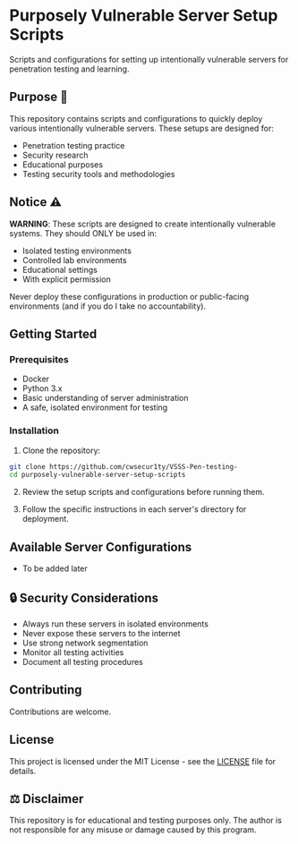 # Purposely Vulnerable Server Setup Scripts

Scripts and configurations for setting up intentionally vulnerable servers for penetration testing and learning.

## Purpose 🎯

This repository contains scripts and configurations to quickly deploy various intentionally vulnerable servers. These setups are designed for:
- Penetration testing practice
- Security research
- Educational purposes
- Testing security tools and methodologies

## Notice ⚠️
**WARNING**: These scripts are designed to create intentionally vulnerable systems. They should ONLY be used in:
- Isolated testing environments
- Controlled lab environments
- Educational settings
- With explicit permission

Never deploy these configurations in production or public-facing environments (and if you do I take no accountability).

## Getting Started

### Prerequisites
- Docker
- Python 3.x
- Basic understanding of server administration
- A safe, isolated environment for testing

### Installation

1. Clone the repository:
```bash
git clone https://github.com/cwsecur1ty/VSSS-Pen-testing-
cd purposely-vulnerable-server-setup-scripts
```

2. Review the setup scripts and configurations before running them.

3. Follow the specific instructions in each server's directory for deployment.

## Available Server Configurations

- To be added later

## 🔒 Security Considerations

- Always run these servers in isolated environments
- Never expose these servers to the internet
- Use strong network segmentation
- Monitor all testing activities
- Document all testing procedures

## Contributing

Contributions are welcome.

## License

This project is licensed under the MIT License - see the [LICENSE](LICENSE) file for details.

## ⚖️ Disclaimer

This repository is for educational and testing purposes only. The author is not responsible for any misuse or damage caused by this program.
